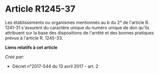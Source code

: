 # Article R1245-37

Les établissements ou organismes mentionnés au b du 2° de l'article R. 1241-31 s'assurent du caractère unique du numéro
unique de don qu'ils attribuent sur la base des dispositions de l'arrêté et des bonnes pratiques prévus à l'article R.
1245-33.

**Liens relatifs à cet article**

_Créé par_:

  - Décret n°2017-544 du 13 avril 2017 - art. 2
